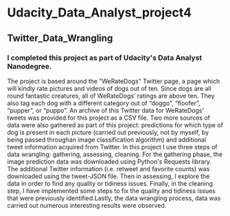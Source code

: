 # Udacity_Data_Analyst_project4

## Twitter_Data_Wrangling

### I completed this project as part of Udacity's Data Analyst Nanodegree. 

The project is based around the "WeRateDogs" Twitter page, a page which will kindly rate pictures
and videos of dogs out of ten. Since dogs are all round fantastic creatures, all of WeRateDogs’ ratings are above ten. They also tag each dog with a different category out of 
“doggo”, “floofer”, “pupper”, or “puppo”. An archive of this Twitter data for WeRateDogs’ tweets was provided for this project as a CSV file. Two more sources of data were also 
gathered as part of this project: predictions for which type of dog is present in each picture (carried out previously, not by myself, by being passed throughan image classification algorithm) and additional tweet information acquired from Twitter.
In this project I use three steps of data wrangling: gathering, assessing, cleaning. For the gathering phase, the image prediction data was downloaded using Python's Requests library. The additional Twitter information (i.e. retweet and favorite counts) 
was downloaded using the tweet-JSON file. Then in assessing, I explore the data in order to find any quality or tidiness issues. Finally, in the cleaning step, I have implemented
some steps to fix the quality and tidiness issues that were previously identified.Lastly, the data wrangling process, data was carried out numerous interesting results were observed.
